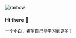![ranbow](https://s1.ax1x.com/2020/07/13/UJ6VxK.jpg)

### Hi there 👋

一个小白，希望自己能学习到更多！

<!--
**DarinXie/DarinXie** is a ✨ _special_ ✨ repository because its `README.md` (this file) appears on your GitHub profile.

Here are some ideas to get you started:

- 🔭 I’m currently working on ...
- 🌱 I’m currently learning ...
- 👯 I’m looking to collaborate on ...
- 🤔 I’m looking for help with ...
- 💬 Ask me about ...
- 📫 How to reach me: ...
- 😄 Pronouns: ...
- ⚡ Fun fact: ...
-->
